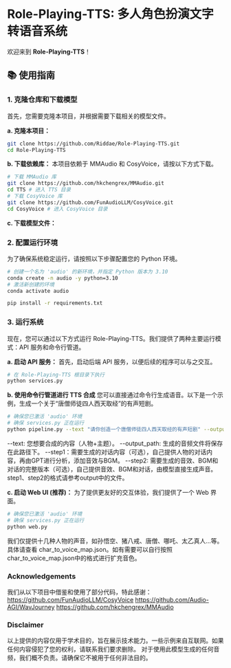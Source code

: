 # Role-Playing-TTS: 多人角色扮演文字转语音系统

欢迎来到 **Role-Playing-TTS**！


## 📚 使用指南

### 1. 克隆仓库和下载模型

首先，您需要克隆本项目，并根据需要下载相关的模型文件。

**a. 克隆本项目：**

```bash
git clone https://github.com/Riddae/Role-Playing-TTS.git
cd Role-Playing-TTS
```

**b. 下载依赖库：**
本项目依赖于 MMAudio 和 CosyVoice，请按以下方式下载。
```bash
# 下载 MMAudio 库
git clone https://github.com/hkchengrex/MMAudio.git
cd TTS # 进入 TTS 目录
# 下载 CosyVoice 库
git clone https://github.com/FunAudioLLM/CosyVoice.git
cd CosyVoice # 进入 CosyVoice 目录
```
**c. 下载模型文件：**


### 2. 配置运行环境

为了确保系统稳定运行，请按照以下步骤配置您的 Python 环境。
```bash
# 创建一个名为 'audio' 的新环境，并指定 Python 版本为 3.10
conda create -n audio -y python=3.10
# 激活新创建的环境
conda activate audio

pip install -r requirements.txt
```

### 3. 运行系统
现在，您可以通过以下方式运行 Role-Playing-TTS。我们提供了两种主要运行模式：API 服务和命令行管道。

**a. 启动 API 服务：**
首先，启动后端 API 服务，以便后续的程序可以与之交互。
```bash
# 在 Role-Playing-TTS 根目录下执行
python services.py
```
**b. 使用命令行管道进行 TTS 合成**
您可以直接通过命令行生成语音。以下是一个示例，生成一个关于“唐僧师徒四人西天取经”的有声短剧。
```bash
# 确保您已激活 'audio' 环境
# 确保 services.py 正在运行
python pipeline.py --text "请你创造一个唐僧师徒四人西天取经的有声短剧" --output_path output
```
--text: 您想要合成的内容（人物+主题）。
--output_path: 生成的音频文件将保存在此路径下。
--step1：需要生成的对话内容（可选），自己提供人物的对话内容，再由GPT进行分析，添加音效与BGM。
--step2: 需要生成的音效、BGM和对话的完整版本（可选），自己提供音效、BGM和对话，由模型直接生成声音。
step1、step2的格式请参考output中的文件。

**c. 启动 Web UI (推荐)：**
为了提供更友好的交互体验，我们提供了一个 Web 界面。
```bash
# 确保您已激活 'audio' 环境
# 确保 services.py 正在运行
python web.py
```
我们仅提供十几种人物的声音，如孙悟空、猪八戒、唐僧、哪吒、太乙真人...等。具体请查看 char_to_voice_map.json。如有需要可以自行按照 char_to_voice_map.json中的格式进行扩充音色。

### Acknowledgements 
我们从以下项目中借鉴和使用了部分代码，特此感谢：
https://github.com/FunAudioLLM/CosyVoice
https://github.com/Audio-AGI/WavJourney
https://github.com/hkchengrex/MMAudio

### Disclaimer
以上提供的内容仅用于学术目的，旨在展示技术能力。一些示例来自互联网。如果任何内容侵犯了您的权利，请联系我们要求删除。
对于使用此模型生成的任何音频，我们概不负责。请确保它不被用于任何非法目的。